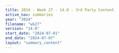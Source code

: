 ```yaml
---
title: 2024 - Week 27 - 14.0 - 3rd Party Content
active_nav: summaries
year: "2024"
filename: "wk27"
version: "14.0"
start_date: "2024-07-01"
end_date: "2024-07-07"
layout: "summary_content"
---
```

